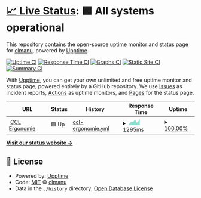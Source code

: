 # [📈 Live Status](https://statuspage.clmanu.fr): <!--live status--> **🟩 All systems operational**

This repository contains the open-source uptime monitor and status page for [clmanu](https://statuspage.clmanu.fr), powered by [Upptime](https://github.com/upptime/upptime).

[![Uptime CI](https://github.com/koj-co/upptime/workflows/Uptime%20CI/badge.svg)](https://github.com/koj-co/upptime/actions?query=workflow%3A%22Uptime+CI%22)
[![Response Time CI](https://github.com/koj-co/upptime/workflows/Response%20Time%20CI/badge.svg)](https://github.com/koj-co/upptime/actions?query=workflow%3A%22Response+Time+CI%22)
[![Graphs CI](https://github.com/koj-co/upptime/workflows/Graphs%20CI/badge.svg)](https://github.com/koj-co/upptime/actions?query=workflow%3A%22Graphs+CI%22)
[![Static Site CI](https://github.com/koj-co/upptime/workflows/Static%20Site%20CI/badge.svg)](https://github.com/koj-co/upptime/actions?query=workflow%3A%22Static+Site+CI%22)
[![Summary CI](https://github.com/koj-co/upptime/workflows/Summary%20CI/badge.svg)](https://github.com/koj-co/upptime/actions?query=workflow%3A%22Summary+CI%22)

With [Upptime](https://upptime.js.org), you can get your own unlimited and free uptime monitor and status page, powered entirely by a GitHub repository. We use [Issues](https://github.com/clmanu75/upptime/issues) as incident reports, [Actions](https://github.com/clmanu75/upptime/actions) as uptime monitors, and [Pages](https://statuspage.clmanu.fr) for the status page.

<!--start: status pages-->
<!-- This summary is generated by Upptime (https://github.com/upptime/upptime) -->
<!-- Do not edit this manually, your changes will be overwritten -->
<!-- prettier-ignore -->
| URL | Status | History | Response Time | Uptime |
| --- | ------ | ------- | ------------- | ------ |
| <img alt="" src="https://icons.duckduckgo.com/ip3/www.cclergonomie.fr.ico" height="13"> [CCL Ergonomie](https://www.cclergonomie.fr) | 🟩 Up | [ccl-ergonomie.yml](https://github.com/clmanu75/upptime/commits/HEAD/history/ccl-ergonomie.yml) | <details><summary><img alt="Response time graph" src="./graphs/ccl-ergonomie/response-time-week.png" height="20"> 1295ms</summary><br><a href="https://statuspage.clmanu.fr/history/ccl-ergonomie"><img alt="Response time 1467" src="https://img.shields.io/endpoint?url=https%3A%2F%2Fraw.githubusercontent.com%2Fclmanu75%2Fupptime%2FHEAD%2Fapi%2Fccl-ergonomie%2Fresponse-time.json"></a><br><a href="https://statuspage.clmanu.fr/history/ccl-ergonomie"><img alt="24-hour response time 2104" src="https://img.shields.io/endpoint?url=https%3A%2F%2Fraw.githubusercontent.com%2Fclmanu75%2Fupptime%2FHEAD%2Fapi%2Fccl-ergonomie%2Fresponse-time-day.json"></a><br><a href="https://statuspage.clmanu.fr/history/ccl-ergonomie"><img alt="7-day response time 1295" src="https://img.shields.io/endpoint?url=https%3A%2F%2Fraw.githubusercontent.com%2Fclmanu75%2Fupptime%2FHEAD%2Fapi%2Fccl-ergonomie%2Fresponse-time-week.json"></a><br><a href="https://statuspage.clmanu.fr/history/ccl-ergonomie"><img alt="30-day response time 1161" src="https://img.shields.io/endpoint?url=https%3A%2F%2Fraw.githubusercontent.com%2Fclmanu75%2Fupptime%2FHEAD%2Fapi%2Fccl-ergonomie%2Fresponse-time-month.json"></a><br><a href="https://statuspage.clmanu.fr/history/ccl-ergonomie"><img alt="1-year response time 1329" src="https://img.shields.io/endpoint?url=https%3A%2F%2Fraw.githubusercontent.com%2Fclmanu75%2Fupptime%2FHEAD%2Fapi%2Fccl-ergonomie%2Fresponse-time-year.json"></a></details> | <details><summary><a href="https://statuspage.clmanu.fr/history/ccl-ergonomie">100.00%</a></summary><a href="https://statuspage.clmanu.fr/history/ccl-ergonomie"><img alt="All-time uptime 99.88%" src="https://img.shields.io/endpoint?url=https%3A%2F%2Fraw.githubusercontent.com%2Fclmanu75%2Fupptime%2FHEAD%2Fapi%2Fccl-ergonomie%2Fuptime.json"></a><br><a href="https://statuspage.clmanu.fr/history/ccl-ergonomie"><img alt="24-hour uptime 100.00%" src="https://img.shields.io/endpoint?url=https%3A%2F%2Fraw.githubusercontent.com%2Fclmanu75%2Fupptime%2FHEAD%2Fapi%2Fccl-ergonomie%2Fuptime-day.json"></a><br><a href="https://statuspage.clmanu.fr/history/ccl-ergonomie"><img alt="7-day uptime 100.00%" src="https://img.shields.io/endpoint?url=https%3A%2F%2Fraw.githubusercontent.com%2Fclmanu75%2Fupptime%2FHEAD%2Fapi%2Fccl-ergonomie%2Fuptime-week.json"></a><br><a href="https://statuspage.clmanu.fr/history/ccl-ergonomie"><img alt="30-day uptime 100.00%" src="https://img.shields.io/endpoint?url=https%3A%2F%2Fraw.githubusercontent.com%2Fclmanu75%2Fupptime%2FHEAD%2Fapi%2Fccl-ergonomie%2Fuptime-month.json"></a><br><a href="https://statuspage.clmanu.fr/history/ccl-ergonomie"><img alt="1-year uptime 100.00%" src="https://img.shields.io/endpoint?url=https%3A%2F%2Fraw.githubusercontent.com%2Fclmanu75%2Fupptime%2FHEAD%2Fapi%2Fccl-ergonomie%2Fuptime-year.json"></a></details>

<!--end: status pages-->

[**Visit our status website →**](https://statuspage.clmanu.fr)

## 📄 License

- Powered by: [Upptime](https://github.com/upptime/upptime)
- Code: [MIT](./LICENSE) © [clmanu](https://statuspage.clmanu.fr)
- Data in the `./history` directory: [Open Database License](https://opendatacommons.org/licenses/odbl/1-0/)
